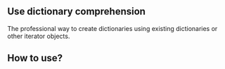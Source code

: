 ## Use dictionary comprehension

The professional way to create dictionaries using existing dictionaries or other iterator objects.

## How to use?


